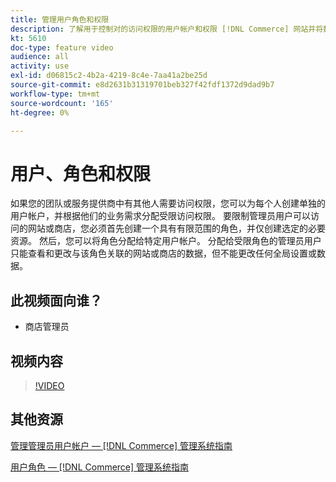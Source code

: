 ```yaml
---
title: 管理用户角色和权限
description: 了解用于控制对的访问权限的用户帐户和权限 [!DNL Commerce] 网站并将数据存储到管理员中。
kt: 5610
doc-type: feature video
audience: all
activity: use
exl-id: d06815c2-4b2a-4219-8c4e-7aa41a2be25d
source-git-commit: e8d2631b31319701beb327f42fdf1372d9dad9b7
workflow-type: tm+mt
source-wordcount: '165'
ht-degree: 0%

---
```


# 用户、角色和权限

如果您的团队或服务提供商中有其他人需要访问权限，您可以为每个人创建单独的用户帐户，并根据他们的业务需求分配受限访问权限。 要限制管理员用户可以访问的网站或商店，您必须首先创建一个具有有限范围的角色，并仅创建选定的必要资源。 然后，您可以将角色分配给特定用户帐户。 分配给受限角色的管理员用户只能查看和更改与该角色关联的网站或商店的数据，但不能更改任何全局设置或数据。

## 此视频面向谁？

- 商店管理员

## 视频内容

>[!VIDEO](https://video.tv.adobe.com/v/343654?quality=12&learn=on)

## 其他资源

[管理管理员用户帐户 —  [!DNL Commerce] 管理系统指南](https://experienceleague.adobe.com/docs/commerce-admin/systems/user-accounts/permissions-users-all.html)

[用户角色 —  [!DNL Commerce] 管理系统指南](https://experienceleague.adobe.com/docs/commerce-admin/systems/user-accounts/permissions-user-roles.html)
